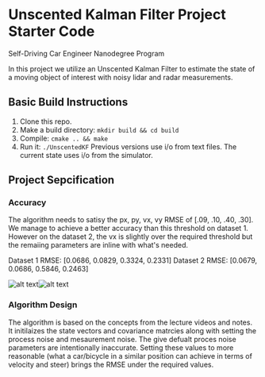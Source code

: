 # Unscented Kalman Filter Project Starter Code
Self-Driving Car Engineer Nanodegree Program

In this project we utilize an Unscented Kalman Filter to estimate the state of a moving object of interest with noisy lidar and radar measurements. 

[//]: # (Image References)

[ds1]: ./src/UKF-DS1.JPG.jpg "ds1"
[ds2]: ./src/UKF-DS2.JPG.JPG "ds2"

## Basic Build Instructions

1. Clone this repo.
2. Make a build directory: `mkdir build && cd build`
3. Compile: `cmake .. && make`
4. Run it: `./UnscentedKF` Previous versions use i/o from text files.  The current state uses i/o
from the simulator.

## Project Sepcification

### Accuracy
The algorithm needs to satisy the px, py, vx, vy RMSE of [.09, .10, .40, .30]. We manage to achieve a better accuracy than this threshold on dataset 1. However on the dataset 2, the vx is slightly over the required threshold but the remaiing parameters are inline with what's needed.

Dataset 1 RMSE: [0.0686, 0.0829, 0.3324, 0.2331]
Dataset 2 RMSE: [0.0679, 0.0686, 0.5846, 0.2463]

![alt text][ds1]![alt text][ds2]

### Algorithm Design
The algorithm is based on the concepts from the lecture videos and notes. It initilaizes the state vectors and covariance matrcies along with setting the process noise and mesaurement noise. The give defualt proces noise parameters are intentionally inaccurate. Setting these values to more reasonable (what a car/bicycle in a similar position can achieve in terms of velocity and steer) brings the RMSE under the required values.

